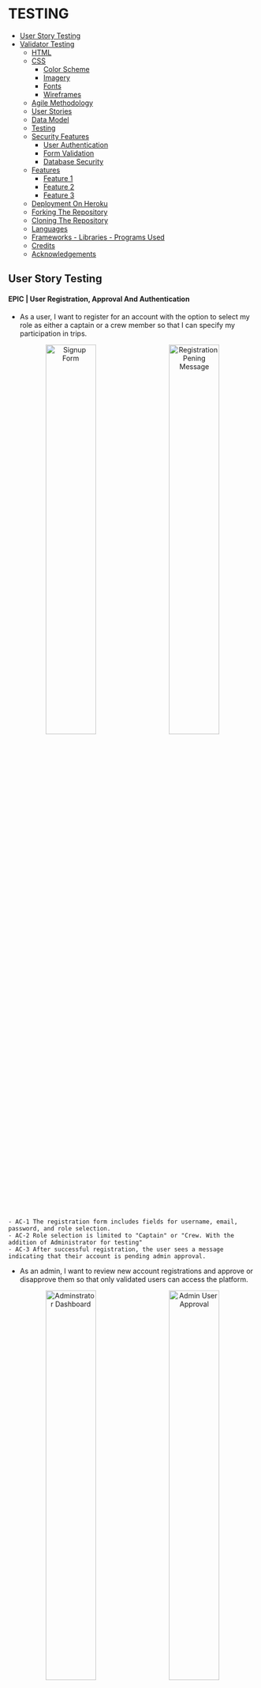 # TESTING

- [User Story Testing](#user-story-testing)
- [Validator Testing](#validator-testing)
  - [HTML](#html)
  - [CSS](#css)
    - [Color Scheme](#color-scheme)
    - [Imagery](#imagery)
    - [Fonts](#fonts)
    - [Wireframes](#wireframes)
  - [Agile Methodology](#agile-methodology)
  - [User Stories](#user-stories)
  - [Data Model](#data-model)
  - [Testing](#testing)
  - [Security Features](#security-features)
    - [User Authentication](#user-authentication)
    - [Form Validation](#form-validation)
    - [Database Security](#database-security)
  - [Features](#features)
    - [Feature 1](#feature-1)
    - [Feature 2](#feature-2)
    - [Feature 3](#feature-3)
  - [Deployment On Heroku](#deployment-on-heroku)
  - [Forking The Repository](#forking-the-repository)
  - [Cloning The Repository](#cloning-the-repository)
  - [Languages](#languages)
  - [Frameworks - Libraries - Programs Used](#frameworks---libraries---programs-used)
  - [Credits](#credits)
  - [Acknowledgements](#acknowledgements)

## User Story Testing

#### EPIC | User Registration, Approval And Authentication
  - As a user, I want to register for an account with the option to select my role as either a captain or a crew member so that I can specify my participation in trips.
<p align="center">
  <img src="docs/testing/Signup form.png" alt="Signup Form" width="45%" style="margin-right: 10px;">
  <img src="docs/testing/registration pending.png" alt="Registration Pening Message" width="45%" style="margin-left: 10px;">
</p>

    - AC-1 The registration form includes fields for username, email, password, and role selection.
    - AC-2 Role selection is limited to "Captain" or "Crew. With the addition of Administrator for testing"
    - AC-3 After successful registration, the user sees a message indicating that their account is pending admin approval.


- As an admin, I want to review new account registrations and approve or disapprove them so that only validated users can access the platform.

<p align="center">
  <img src="docs/testing/admin panel.png" alt="Adminstrator Dashboard" width="45%" style="margin-right: 10px;">
  <img src="docs/testing/admin user approval.png" alt="Admin User Approval" width="45%" style="margin-left: 10px;">
</p>

    - AC-1 Admin dashboard lists all pending accounts.
    - AC-2 Approved users are notified and gain access to the platform to complete their profile; disapproved users receive a notification.
      - User receives email at address provided, updating status changes

- As an approved user, I want to complete my profile by adding information about my experience level and a bio, so that others can understand my skills and background.

<p align="center">
  <img src="docs/testing/complete profile.png" alt="complete profile" width="50%" style="margin-right: 10px;">
</p>

    - AC-1 After admin approval, the user gains access to the profile setup page.
    - AC-2 The profile form includes fields for experience level and a bio.
    - AC-3 Form is styled using Crispy Forms and Bootstrap.
    - AC-4 Data saves successfully to the profile, and changes are visible on the dashboard.


- As an approved user, I want to view my profile on my dashboard, so I can see the information I’ve shared and make updates as needed.

<p align="center">
  <img src="docs/testing/updated my profile.png" alt="update profile" width="50%" style="margin-right: 10px;">
</p>

    - AC-1 Dashboard displays user profile with fields for bio and experience level.
    - AC-2 The Edit option is available to update profile details.
    - AC-3 Changes save and update immediately upon submission.

- As a returning user, I want to log in and log out of my account securely to access my profile and trip features.

<div style="display: flex; justify-content: center; align-items: center; gap: 20px;">
  <img src="docs/testing/login page.png" alt="Login Page" width="45%">
  <img src="docs/testing/user dashboard.png" alt="User Dashboard" width="45%">
</div>


    - AC-1 The login form includes fields for email/username and password, with clear labels for each.
    - AC-2 Upon successful login with valid credentials, the user is redirected to their dashboard.
    - AC-3 A Logout link is available in the navigation bar when the user is logged in.
    - AC-4 Upon logging out, the user is redirected to the homepage.
    - AC-5 If a logged-out user tries to access a restricted page (e.g., dashboard or profile), they are redirected to the login page.


#### EPIC | Trip Management

- As a captain, I want to create a sailing trip with details like title, location, date, and the number of crew needed, so I can recruit crew members for specific journeys.

<p align="center">
  <img src="docs/testing/create trip form.png" alt="create trip form" width="50%" style="margin-right: 10px;">
</p>

    - AC-1 The trip creation form is only accessible to users with the "Captain" role.
    - AC-2 Form includes fields for title, location, date, and crew needed.
    - AC-3 Created trip appears on the captain’s dashboard under "My Trips."


- As a captain, I want to view a list of my created trips, so I can manage my upcoming trips and review participant status.

<p align="center">
  <img src="docs/testing/captains dashboard.png" alt="captains dashboard" width="50%" style="margin-right: 10px;">
</p>

    - AC-1 Dashboard lists all trips created by the captain, sorted by date.


- As a captain, I want to view detailed information about each trip I create, including a list of crew members who have joined, so I can manage and organize my crew effectively.

<p align="center">
  <img src="docs/testing/captains dashboard.png" alt="captains dashboard" width="50%" style="margin-right: 10px;">
</p>

    - AC-1 The Trip Details page displays trip information and a list of confirmed crew members.
    - AC-2 Option to approve or reject crew requests (if applicable).


#### EPIC | Joining Trips

- As a crew member, I want to view a list of available sailing trips, so I can decide which ones I’d like to join.

<p align="center">
  <img src="docs/testing/sailing opportunities.png" alt="sailing opportunities" width="50%" style="margin-right: 10px;">
</p>

    - AC-1 Page that  displays a list of trips with open crew positions.
    - AC-2 Each trip entry includes title, location, date, and an option to request to join.

- As a crew member, I want to request to join a specific sailing trip, so I can participate and gain more experience.

<div style="display: flex; justify-content: center; align-items: center; gap: 20px;">
  <img src="docs/testing/apply trip.png" alt="apply for trip" width="30%">
  <img src="docs/testing/trip pending.png" alt="Trip Pending" width="30%">
  <img src="docs/testing/trip confirmed.png" alt="Trip Confirmed" width="30%">
</div>

    - AC-1 The join request option is available for crew members on the trip details page.
    - AC-2 Request updates the trip’s participant list as "Pending."
    - AC-3 Confirmation of successful join request appears on-screen.


- As a crew member, I want to view the trips I’ve joined on my dashboard, so I can keep track of my participation.

<p align="center">
  <img src="docs/testing/crew dashboard.png" alt="crew dashboard" width="50%" style="margin-right: 10px;">
</p>

    - AC-1 Dashboard includes a "My Trips" section listing trips the user has joined.
    - AC-2 Trip status (e.g., Pending, Confirmed) displays for each entry.

- As a user, I want my experience to be tailored based on my role (captain or crew), so I only see actions and views relevant to my role.

  - AC-1 Captains have access to trip creation, management, and crew approval features.
    - Working
  - AC-2 Crew members have access to trip browsing and join request features.
    - Working
  - AC-3 Unauthorized users are redirected if attempting restricted actions.
    - Working

  #### EPIC | Role Based Access Control

  - As an admin, I want to manage user roles effectively, so I can control access to specific features.

    - AC-1 The admin panel includes options to view and modify user roles.
      - Working
    - AC-2 Role changes are saved and take immediate effect on user permissions.
      - Working

  - As a user, I want my experience to be tailored based on my role (captain or crew), so I only see actions and views relevant to my role.

    - AC-1 Captains have access to trip creation, management, and crew approval features.
      - Working
    - AC-2 Crew members have access to trip browsing and join request features.
      - Working
    - AC-3 Unauthorized users are redirected if attempting restricted actions.
      - Working


#### EPIC | Platform UI And Testing

- As a user, I want rich-text capabilities in my profile bio, so I can add more detailed information about myself.

  - AC-1 Bio field on the profile form supports rich-text formatting via Summernote.
    - Working, once approved user on first login has to complete bio.
  - AC-2 Bio content displays properly in the profile view on the dashboard.
    - Working. Can be updated as necessary

- As a user, I want the platform to have a clean and intuitive layout with easy navigation, so I can find features and complete actions quickly.

  - AC-1 Consistent styling across pages using Bootstrap and Crispy Forms.
    - Bootstrap and Cripsy formas have been implemented
  - AC-2 Navigation bar with links to key sections (dashboard, profile, trips).
    - Appropriate Navigation Is Available at all times
  - AC-3 All pages are mobile-friendly and responsive.
    - All pages tested for responsive design

#### EPIC | Static Pages

- As a visitor, I want an "About Us" page that describes the purpose of CrewFinder and the benefits of joining, so I can learn more about the platform.

  - AC-1 About Us page includes information on CrewFinder’s mission, team, and features.
    - All features visible
  - AC-2 Page is accessible from the navigation bar for all users.
    - Page Is Accessible from nav bar

- As a visitor, I want to see a welcoming home page that provides an overview of the CrewFinder platform, so I can understand the purpose and features of the app.

  - AC-1 Home page includes a brief description of CrewFinder, a call-to-action to join, and links to key pages (About Us, Sailing Opportunities, Contact Us).
    - Home page has hero introduction to set the scene with cta, then sections to help user buy into the site theme.
  - AC-2 Accessible from the navigation bar and visible to all users, including non-logged-in visitors.
    - Navigation is available to all users. Specific nav only accessible to logged in users

- As a visitor, I want a "Contact Us" page where I can find information on how to reach CrewFinder’s team, so I can ask questions or get support.

<div style="display: flex; justify-content: center; align-items: center; gap: 20px;">
  <img src="docs/testing/contact us form filled in.png" alt="contact form filled in" width="30%">
  <img src="docs/testing/success message on sending .png" alt="success message on sending" width="30%">
  <img src="docs/testing/message from contact us page.png" alt="Email message from contact page" width="30%">
</div>

    - AC-1 Contact Us page includes a contact form with fields for name, email, and message, along with any relevant contact details.
      - Contact form has all necessary fields for filling in. Includes contact details.
    - AC-2 Submitting the form sends a message to the CrewFinder team and displays a confirmation to the user.



#### EPIC | Dynamic Pages

- As a visitor, I want to see a welcoming home page that provides an overview of the CrewFinder platform and displays the three latest trips, so I can see current opportunities and understand the purpose of the app.

  - AC-1 Home page includes a description of CrewFinder and links to key pages (About Us, Sailing Opportunities, Contact Us).
    - Complete and working
  - AC-2 The three latest trips are displayed dynamically, showing title, location, date, and a link to the trip details.
    - Complete and working
  - AC-3 Accessible from the navigation bar and visible to all users, including non-logged-in visitors.
    - Complete and working

- As a visitor, I want to view a "Sailing Opportunities" page with a list of all available trips, so I can browse sailing options before signing up.
  
  - AC-1 Sailing Opportunities page lists all active trips, showing titles, locations, dates, and number of crew needed.
    - Complete and working

- As a visitor, I want a login page where I can enter my credentials to access the platform, so I can reach my account and profile.

  - AC-1 Login page includes fields for email/username and password, along with a “Forgot Password?” option.
    - Complete and working
  - AC-2 Successful login redirects to the user dashboard.
    - Complete and working


#### EPIC | Deployment And Testing

- As a developer, I want to deploy the app to Heroku frequently, so I can verify that each feature works as expected in a production-like environment.

  - AC-1 Initial deployment to Heroku occurs on Day 1.
    - Deployed
  - AC-2 Subsequent features are deployed to Heroku and verified after implementation.
    - Repeated deployments through development cycle

- As a developer, I want to configure Whitenoise for static file handling, so I can manage CSS and JavaScript assets effectively in production.

  - AC-1 Whitenoise is installed and configured to handle static files on Heroku.
    - Configured and working
  - AC-2 Static assets load correctly and are accessible in the production environment.
    - Static files all updated and loaded in production environment

- As a developer, I want to write unit tests for critical models and views, so I can ensure the app behaves as expected.

  - AC-1 Key models (e.g., Account, SailingTrip, CrewBooking) have associated unit tests.
  - AC-2 Critical views (e.g., registration, trip creation) are tested for expected behaviour.

## Unit Testing



##### Accounts App Testing
- Unit Testing Accounts Model Result
<p align="center">
  <img src="docs/testing/accounts model unit test result.png" alt="accounts model unit test" width="50%" style="margin-right: 10px;">
</p>



## Validator Testing

### HTML

All HTML pages were run through the [W3C HTML Validator](https://validator.w3.org/). See results in below table.

| Page                       | Logged Out |  Logged In  |
|----------------------------|------------|-------------|
| base.html                  | No errors  |   No Errors |
| home.html                  | No errors  |   No Errors |
| login.html                 | No errors  |   NA        |
| signup.html                | No errors  |   NA        |
| password_reset.html        | No errors  |   NA        |
| sailing_opportunities.html | No errors  |   No errors |
| contact.html               | No errors  |   No errors |
| about.html                 | No errors  |   No errors |
| admin_dashboard.html       | NA         |   No errors |
| dashboard.html             | NA         |   No errors |
| update_profile.html        | NA         |   No Errors |
| registration_pending.html  | No Errors  |   NA        |
| edit_user.html             | NA         |   No Errors |
| crew_profile.html          | NA         |   No Errors |
| complete_profile.html      | NA         |   No Errors |
| 400.html                   | No errors  |   NA        |
| 403.html                   | No errors  |   NA        |
| 404.html                   | No errors  |   NA        |
| 500.html                   | No errors  |   NA        |



### CSS

No errors were found when passing my CSS file through the official [W3C CSS Validator](https://jigsaw.w3.org/css-validator/)

 <details>

 <summary>CSS</summary>

![CSS Validation](docs/testing/css%20validation.png)
 </details>

 ### Javascript

### Javascript
No errors were found when passing my javascript through [Jshint](https://jshint.com/) 

<details>

<summary>Jshint</summary>

![Jshint](docs/testing/jshint.png)
</details>


### Python

All Python files were run through [Pep8](https://pep8ci.herokuapp.com/)  with no errors found.


### Lighthouse

Lighthouse validation was run on all pages (both mobile and desktop) in order to check accessibility and performance.

| Page                    | Performance  | Accessibility | Best Practices  |  SEO  |
|-------------------------|:------------:|:-------------:|:---------------:|:-----:|
|                         |              |               |                 |       |
| **Desktop**             |              |               |                 |       |
| Home                    |          94  |            93 |             100 | 91    |
| Sign Up                 |          100 |           100 |             100 | 90    |
| Password Reset          |          99  |           100 |             100 | 90    |
| Login                   |          99  |           100 |             100 | 90    |
| About Us                |          100 |            93 |             100 | 91    |
| Contact Us              |          99  |           100 |             100 | 90    |
| Sailing Opportunities   |          98  |            93 |              96 | 91    |
| Admin Dashboard         |          100 |           100 |             100 | 90    |
| Authorise User          |          100 |            95 |              96 | 91    |
| Captain Dashboard       |          99  |            95 |              96 | 91    |
| Update Profile          |          100 |            93 |             100 | 91    |
| Create Trip             |          100 |            93 |             100 | 91    |
|                         |              |               |                 |       |
| **Mobile**                   |              |               |                 |       |
| Home                    |          97  |            93 |             96 | 91    |
| Sign Up                 |          93 |           100 |             100 | 90    |
| Password Reset          |          90  |           100 |             100 | 90    |
| Login                   |          90 |           100 |             100 | 90    |
| About Us                |          96 |            98 |             96 | 91    |
| Contact Us              |          95  |           100 |             100 | 90    |
| Sailing Opportunities   |          95  |            98 |              96 | 91    |
| Admin Dashboard         |          100 |           100 |             100 | 90    |
| Authorise User          |          100 |            95 |              96 | 91    |
| Captain Dashboard       |          99  |            95 |              96 | 91    |
| Update Profile          |          100 |            93 |             100 | 91    |
| Create Trip             |          100 |            93 |             100 | 91    |


## Browser Testing
- The Website was tested on Google Chrome, Firefox, Edge browsers with no issues noted.

## Device Testing
- The website was viewed on a variety of devices such as Desktop, Laptop, Tablet and Mobile Phones to ensure responsiveness on various screen sizes in both portrait and landscape mode. The website performed as intended. The responsive design was also checked using Chrome developer tools across multiple devices with structural integrity holding for the various sizes.

## Unit Testing - Accounts Model

<details>

<summary>Test Explained</summary>

The `UserModelTest` is a comprehensive test suite for the custom `User` model in the `accounts` app. It ensures that the model's functionality aligns with the application's requirements, covering default values, role behavior, approval status logic, and custom fields.

### Purpose of the Test Suite

The `UserModelTest` validates the following:
- Default field values are correctly set.
- Role and approval status behave as expected.
- The `is_active` field updates dynamically based on `approval_status`.
- Custom fields like `experience` and `photo` work as intended.
- The model's string representation is appropriate.

---

### Test Cases

#### 1. **`test_default_values`**
- **Purpose:** Ensures default values for fields are correctly set.
- **Assertions:**
  - `role` defaults to `'crew'`.
  - `approval_status` defaults to `'pending'`.
  - `is_active` defaults to `False`.
  - `experience` defaults to `'None'`.

#### 2. **`test_role_choices`**
- **Purpose:** Verifies the `role` field accepts valid role choices.
- **Assertions:**
  - Valid roles: `'captain'`, `'crew'`, and `'administrator'`.

#### 3. **`test_approval_status_behavior`**
- **Purpose:** Ensures the `is_active` field reflects the `approval_status` field.
- **Assertions:**
  - `is_active` is `True` for `approved` users.
  - `is_active` is `False` for `pending` and `disapproved` users.
  - Changes to `approval_status` dynamically update `is_active`.

#### 4. **`test_experience_choices`**
- **Purpose:** Verifies the `experience` field handles valid choices.
- **Assertions:**
  - Accepts values like `'RYA Dayskipper'`.

#### 5. **`test_string_representation`**
- **Purpose:** Tests the `__str__` method of the `User` model.
- **Assertions:**
  - Returns the `username` as the string representation.

#### 6. **`test_profile_photo_field`**
- **Purpose:** Ensures the `photo` field can handle optional and updated values.
- **Assertions:**
  - Defaults to `None`.
  - Can be updated with a valid file path.

---

### Test Data Setup

The `setUp` method initializes three sample users for testing:
- **Captain User:** Role set to `captain` with `approved` status.
- **Crew User:** Role set to `crew` with `pending` status.
- **Admin User:** Role set to `administrator` with `disapproved` status.

This setup ensures consistent and reusable test data across test cases.

---
</details>

<details>

<summary>Test Restuls</summary>

![Unit Test Results](docs/testing/django%20unit%20test.png)

</details>




## Wave, Accessibility Testing
- The Website was tested using Wave. No Errors were found.


## Manual Testing

### Site Navigation
| Element                      | Action     | Expected Result                                                    | Pass/Fail |
|------------------------------|------------|--------------------------------------------------------------------|-----------|
| NavBar                       |            |                                                                    |           |
| Site Name (logo area)        | Click      | Redirect to home                                                   | Pass      |
| Site Name (logo area)        | Hover      | Color Change                                                       | Pass      |
| Signup Link                  | Click      | Open Signup Page                                                   | Pass      |
| Signup Link                  | Hover      | Color Change                                                       | Pass      |
| Login Link                   | Click      | Open Login Page                                                    | Pass      |
| Login Link                   | Hover      | Color Change                                                       | Pass      |
| Hamburger Menu Link          | Click      | Menu Dropdown                                                      | Pass      |
| Home Link                    | Click      | Opens Home Page                                                    | Pass      |
| Home Link                    | Hover      | Color Change                                                       | Pass      |
| About Us Link                | Click      | Opens About Us Page                                                | Pass      |
| About Us Link                | Hover      | Color Change                                                       | Pass      |
| Contact Us Link              | Click      | Opens Contact Us Page                                              | Pass      |
| Contact Us Link              | Hover      | Color Change                                                       | Pass      |
| Sailing Opportunities Link   | Click      | Opens Sailing Opportunities Page                                   | Pass      |
| Sailing Opportunities Link   | Hover      | Color Change                                                       | Pass      |
| Mobile View                  |            |                                                                    |           |
| Site Name (logo area)        | Click      | Redirect to home                                                   | Pass      |
| Hamburger Menu Link          | Click      | Menu Dropdown                                                      | Pass      |
| Signup Link                  | Click      | Open Signup Page                                                   | Pass      |
| Login Link                   | Click      | Open Login Page                                                    | Pass      |
| Home Link                    | Click      | Opens Home Page                                                    | Pass      |
| About Us Link                | Click      | Opens About Us Page                                                | Pass      |
| Contact Us Link              | Click      | Opens Contact Us Page                                              | Pass      |
| Sailing Opportunities Link   | Click      | Opens Sailing Opportunities Page                                   | Pass      |



| Element                      | Action     | Expected Result                                                    | Pass/Fail |
|------------------------------|------------|--------------------------------------------------------------------|-----------|
| Home Page                    |            |                                                                    |           |
| Hero Section CTA                             |   Click         |        Redirect to signup page                | Pass          |
| About Crewfinder CTA                             |   Click         |        Redirect to signup page                | Pass          |
| Latest Sailing Opportunities Login CTA                             |   Click         |        Redirect to login page                | Pass          |
| Latest Sailing Opportunities Signup CTA                             |   Click         |        Redirect to signup page                | Pass          |
| Ready To Sail Footer Section View All Sailing Opportunities CTA                             |   Click         |        Redirect to Sailing Opportunities Page                 | Pass          |
| Ready To Sail Footer Section Signup CTA                            |   Click         |        Redirect to signup page                | Pass          |
|                              |            |                                                                    |           |

| Element                      | Action     | Expected Result                                                    | Pass/Fail |
|------------------------------|------------|--------------------------------------------------------------------|-----------|
| About  Page                    |            |                                                                    |           |
| Join Crewfinder Signup CTA                             |   Click         |        Redirect to signup page                | Pass          |
| View Sailing Opportunities CTA                             |   Click         |        Redirect to Sailing Opportunities Page                 | Pass          |
|                              |            |                                                                    |           |

| Element                      | Action     | Expected Result                                                    | Pass/Fail |
|------------------------------|------------|--------------------------------------------------------------------|-----------|
| Contact Page                    |            |                                                                    |           |
| Hero Section CTA                             |   Click         |        Redirect to signup page                | Pass          |

